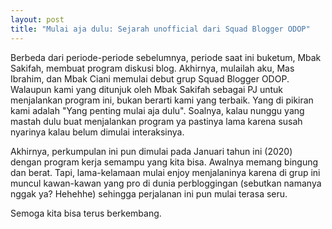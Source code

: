 ```yaml
--- 
layout: post
title: "Mulai aja dulu: Sejarah unofficial dari Squad Blogger ODOP"
--- 
```


Berbeda dari periode-periode sebelumnya, periode saat ini buketum, Mbak Sakifah, membuat program diskusi blog. Akhirnya, mulailah aku, Mas Ibrahim, dan Mbak Ciani memulai debut grup Squad Blogger ODOP. Walaupun kami yang ditunjuk oleh Mbak Sakifah sebagai PJ untuk menjalankan program ini, bukan berarti kami yang terbaik. Yang di pikiran kami adalah "Yang penting mulai aja dulu". Soalnya, kalau nunggu yang mastah dulu buat menjalankan program ya pastinya lama karena susah nyarinya kalau belum dimulai interaksinya.

Akhirnya, perkumpulan ini pun dimulai pada Januari tahun ini (2020) dengan program kerja semampu yang kita bisa. Awalnya memang bingung dan berat. Tapi, lama-kelamaan mulai enjoy menjalaninya karena di grup ini muncul kawan-kawan yang pro di dunia perbloggingan (sebutkan namanya nggak ya? Hehehhe) sehingga perjalanan ini pun mulai terasa seru.

Semoga kita bisa terus berkembang.
